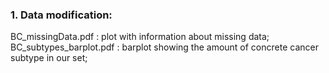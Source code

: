 ### 1. Data modification:
BC_missingData.pdf : plot with information about missing data;
BC_subtypes_barplot.pdf : barplot showing the amount of concrete cancer subtype in our set;
